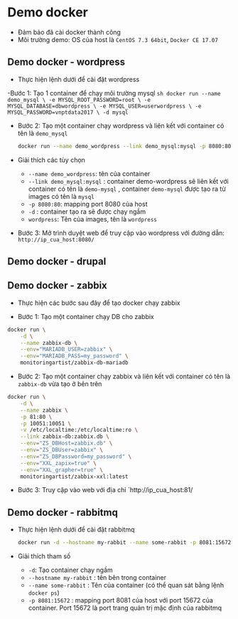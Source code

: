 # Demo docker

- Đảm bảo đã cài docker thành công
- Môi trường demo: OS của host là `CentOS 7.3 64bit`, `Docker CE 17.07`

## Demo docker - wordpress
- Thực hiện lệnh dưới để cài đặt wordpress

-Bước 1: Tạo 1 container để chạy môi trường mysql
	```sh
	docker run --name demo_mysql \
			   -e MYSQL_ROOT_PASSWORD=root \
			   -e MYSQL_DATABASE=dbwordpress \
			   -e MYSQL_USER=userwordpress \
			   -e MYSQL_PASSWORD=vnptdata2017 \
			   -d mysql
	```

- Bước 2: Tạo một container chạy wordpress và liên kết với container có tên là `demo_mysql`
	```sh
	docker run --name demo_wordpress --link demo_mysql:mysql -p 8080:80 -d wordpress
	```

- Giải thích các tùy chọn
  - `--name demo_wordpress`: tên của container
  - `--link demo_mysql:mysql` : container demo-wordpress sẽ liên kết với container có tên là `demo-mysql` , container `demo-mysql` được tạo ra từ images có tên là `mysql`
  - `-p 8080:80`: mapping port 8080 của host
  - `-d` : container tạo ra sẽ được chạy ngầm
  - `wordpress`: Tên của images, tên là `wordpress`


- Bước 3: Mở trình duyệt web để truy cập vào wordpress với đường dẫn: `http://ip_cua_host:8080/`
  
## Demo docker - drupal

## Demo docker - zabbix
- Thực hiện các bước sau đây để tạo docker chạy zabbix

- Bước 1: Tạo một container chạy DB cho zabbix

```sh
docker run \
    -d \
    --name zabbix-db \
    --env="MARIADB_USER=zabbix" \
    --env="MARIADB_PASS=my_password" \
    monitoringartist/zabbix-db-mariadb
```

- Bước 2: Tạo một container chạy zabbix và liên kết với container có tên là `zabbix-db` vừa tạo ở bên trên

```sh
docker run \
    -d \
    --name zabbix \
    -p 81:80 \
    -p 10051:10051 \
    -v /etc/localtime:/etc/localtime:ro \
    --link zabbix-db:zabbix.db \
    --env="ZS_DBHost=zabbix.db" \
    --env="ZS_DBUser=zabbix" \
    --env="ZS_DBPassword=my_password" \
    --env="XXL_zapix=true" \
    --env="XXL_grapher=true" \
    monitoringartist/zabbix-xxl:latest
```

- Bước 3: Truy cập vào web với địa chỉ `http://ip_cua_host:81/


## Demo docker - rabbitmq
- Thực hiện lệnh dưới để cài đặt rabbitmq

	```sh
	docker run -d --hostname my-rabbit --name some-rabbit -p 8081:15672 rabbitmq:3-management
	```

- Giải thích tham số
  - `-d`: Tạo container chạy ngầm
  - `--hostname my-rabbit` : tên bên trong container
  - `--name some-rabbit` : Tên của container (có thể quan sát bằng lệnh `docker ps`)
  - `-p 8081:15672` : mapping port 8081 của host với port 15672 của container. Port 15672 là port trang quản trị mặc định của rabbitmq
  